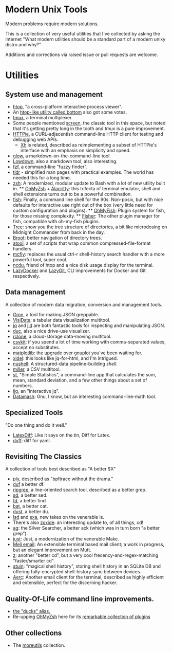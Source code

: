 # Modern Unix Tools

Modern problems require modern solutions.

This is a collection of very useful utilities that I've collected by asking the internet "What modern utilities should be a standard part of a modern unixy distro and why?" 

Additions and corrections via raised issue or pull requests are welcome.

# Utilities

## System use and management

*   [htop](https://htop.dev/), "a cross-platform interactive process viewer". 
*   An [htop-like utility called bottom](https://github.com/clementtsang/bottom) also got some votes.
*   [tmux](https://github.com/tmux/tmux/wiki), a terminal multiplexer.
*   Some people mentioned [screen](https://www.gnu.org/software/screen/manual/screen.html), the classic tool in this space, but noted that it's getting pretty long in the tooth and tmux is a pure improvement.
*   [HTTPie](https://httpie.io/), a CURL-adjacentish command-line HTTP client for testing and debugging web APIs.
    *   [Xh](https://github.com/ducaale/xh) is related, described as reimplementing a subset of HTTPie's interface with an emphasis on simplicity and speed.
*   [glow](https://github.com/charmbracelet/glow), a markdown-on-the-command-line tool. 
*   [Lowdown](https://github.com/kristapsdz/lowdown), also a markdown tool, also interesting.
*   [fzf](https://github.com/junegunn/fzf), a command-line "fuzzy finder".
*   [tldr](https://tldr.sh/) - simplified man pages with practical examples. The world has needed this for a long time.
*   [zsh](https://en.wikipedia.org/wiki/Z_shell): A modernized, modular update to Bash with a lot of new utility built in.
** [OhMyZsh](https://github.com/ohmyzsh/ohmyzsh/) + [Alacritty](https://github.com/alacritty/alacritty): this trifecta of terminal emulator, shell and shell extensions turns out to be a powerful combination.
*   [fish](https://fishshell.com): Finally, a command line shell for the 90s. Non-posix, but with nice defaults for interactive use right out of the box (very little need for custom configuration and plugins).
** [OhMyFish](https://github.com/oh-my-fish/oh-my-fish): Plugin system for fish, for those missing complexity.
** [Fisher](https://github.com/jorgebucaran/fisher): The other plugin manager for fish, compatible with oh-my-fish plugins.
*   [Tree](https://linuxhandbook.com/tree-command/): show you the tree structure of directories, a bit like microdosing on Midnight Commander from back in the day.
*   [Broot](https://github.com/Canop/broot): better navigation of directory trees.
*   [atool](https://linux.die.net/man/1/atool), a set of scripts that wrap common compressed-file-format handlers.
*   [mcfly](https://github.com/cantino/mcfly): replaces the usual ctrl-r shell-history search handler with a more powerful tool, super cool.
*   [ncdu](https://dev.yorhel.nl/ncdu), friend of htop and a nice disk usage display for the terminal.
*   [LazyDocker](https://github.com/jesseduffield/lazydocker) and [LazyGit](https://github.com/jesseduffield/lazygit), CLI improvements for Docker and Git respectively.

## Data management

A collection of modern data migration, conversion and management tools.

*   [Gron](https://github.com/tomnomnom/gron), a tool for making JSON greppable.
*   [VisiData](https://www.visidata.org/): a tabular data visualization multitool.
*   [jq](https://stedolan.github.io/jq/) and [jid](https://github.com/simeji/jid) are both fantastic tools for inspecting and manipulating JSON.
*   [duc](https://duc.zevv.nl/), also a nice drive-use visualizer.
*   [rclone](https://rclone.org/), a cloud-storage data-moving multitool.
*   [csvkit](https://github.com/wireservice/csvkit): if you spend a lot of time working with comma-separated values, accept no substitutes.
*   [matplotlib](https://matplotlib.org/): the upgrade over gnuplot you've been waiting for.
*   [xidel](https://github.com/benibela/xidel): this looks like jq-for-html, and I'm intrigued.
*   [nushell](https://www.nushell.sh/): A structured-data pipeline-building _shell_.
*   [miller](https://github.com/johnkerl/miller), a CSV multitool.
*   [st](https://github.com/nferraz/st), "Simple Statistics", a command-line app that calculates the sum, mean, standard deviation,  and a few other things about a set of numbers.
*   [ijq](https://sr.ht/~gpanders/ijq/), an "interactive jq".
*   [Datamash](https://www.gnu.org/software/datamash/): Gnu, I know, but an interesting command-line-math tool.

## Specialized Tools

"Do one thing and do it well."

*   [LatexDiff](https://github.com/ftilmann/latexdiff/): Like it says on the tin, Diff for Latex.
*   [dyff](https://github.com/homeport/dyff): diff for yaml.

## Revisiting The Classics

A collection of tools best described as "A better $X"

*   [ply](https://wkz.github.io/ply/), described as "bpftrace without the drama."
*   [duf](https://github.com/muesli/duf) a better df.
*   [ripgrep](https://github.com/BurntSushi/ripgrep), a line-oriented search tool, described as a better grep.
*   [sd](https://github.com/chmln/sd), a better sed.
*   [fd](https://crates.io/crates/fd-find), a better find
*   [bat](https://github.com/sharkdp/bat), a better cat.
*   [dust](https://github.com/bootandy/dust), a better du.
*   [lsd](https://github.com/Peltoche/lsd) and [exa](https://the.exa.website/), new takes on the venerable ls.
*   There's also [zoxide](https://github.com/ajeetdsouza/zoxide): an interesting update to, of all things, cd!
*   [ag](https://github.com/ggreer/the_silver_searcher): the Silver Searcher, a better ack (which was in turn born "a better grep").
*   [just](https://github.com/casey/just): Just, a modernization of the venerable Make.
*   [Meli email](https://meliemail.org/): An extensible terminal based mail client; a work in progress, but an elegant improvement on Mutt.
*   [z](https://github.com/rupa/z): another "better cd", but a very cool frecency-and-regex-matching "faster/smarter cd".
*   [atuin](https://github.com/atuinsh/atuin): "magical shell history", storing shell history in an SQLite DB and offering fully-encrypted shell-history sync between devices.
*   [Aerc](https://aerc-mail.org/): Another email client for the terminal, described as highly efficient and extensible, perfect for the discerning hacker.


## Quality-Of-Life command line improvements.

*   [the "ducks" alias.](https://gist.github.com/thebouv/8657674)
*   Re-upping [OhMyZsh](https://github.com/ohmyzsh/ohmyzsh/) here for its [remarkable collection of plugins](https://github.com/ohmyzsh/ohmyzsh/tree/master/plugins)

## Other collections

*   The [moreutils](https://joeyh.name/code/moreutils/) collection.

